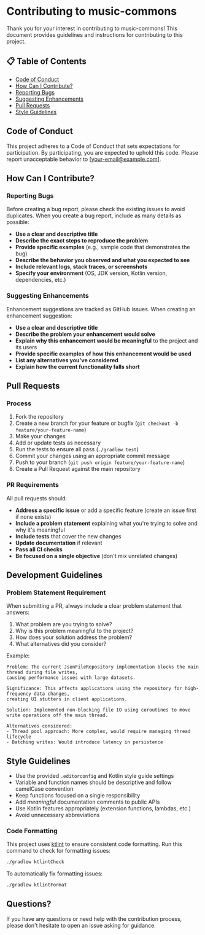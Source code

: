 # Contributing to music-commons

Thank you for your interest in contributing to music-commons! This document provides guidelines and instructions for contributing to this project.

## 📋 Table of Contents

- [Code of Conduct](#code-of-conduct)
- [How Can I Contribute?](#how-can-i-contribute)
- [Reporting Bugs](#reporting-bugs)
- [Suggesting Enhancements](#suggesting-enhancements)
- [Pull Requests](#pull-requests)
- [Style Guidelines](#style-guidelines)

## Code of Conduct

This project adheres to a Code of Conduct that sets expectations for participation. By participating, you are expected to uphold this code. Please report unacceptable behavior to [your-email@example.com].

## How Can I Contribute?

### Reporting Bugs

Before creating a bug report, please check the existing issues to avoid duplicates. When you create a bug report, include as many details as possible:

- **Use a clear and descriptive title**
- **Describe the exact steps to reproduce the problem**
- **Provide specific examples** (e.g., sample code that demonstrates the bug)
- **Describe the behavior you observed and what you expected to see**
- **Include relevant logs, stack traces, or screenshots**
- **Specify your environment** (OS, JDK version, Kotlin version, dependencies, etc.)

### Suggesting Enhancements

Enhancement suggestions are tracked as GitHub issues. When creating an enhancement suggestion:

- **Use a clear and descriptive title**
- **Describe the problem your enhancement would solve**
- **Explain why this enhancement would be meaningful** to the project and its users
- **Provide specific examples of how this enhancement would be used**
- **List any alternatives you've considered**
- **Explain how the current functionality falls short**

## Pull Requests

### Process

1. Fork the repository
2. Create a new branch for your feature or bugfix (`git checkout -b feature/your-feature-name`)
3. Make your changes
4. Add or update tests as necessary
5. Run the tests to ensure all pass (`./gradlew test`)
6. Commit your changes using an appropriate commit message
7. Push to your branch (`git push origin feature/your-feature-name`)
8. Create a Pull Request against the main repository

### PR Requirements

All pull requests should:

- **Address a specific issue** or add a specific feature (create an issue first if none exists)
- **Include a problem statement** explaining what you're trying to solve and why it's meaningful
- **Include tests** that cover the new changes
- **Update documentation** if relevant
- **Pass all CI checks**
- **Be focused on a single objective** (don't mix unrelated changes)

## Development Guidelines

### Problem Statement Requirement

When submitting a PR, always include a clear problem statement that answers:

1. What problem are you trying to solve?
2. Why is this problem meaningful to the project?
3. How does your solution address the problem?
4. What alternatives did you consider?

Example:
```
Problem: The current JsonFileRepository implementation blocks the main thread during file writes, 
causing performance issues with large datasets.

Significance: This affects applications using the repository for high-frequency data changes, 
creating UI stutters in client applications.

Solution: Implemented non-blocking file IO using coroutines to move write operations off the main thread.

Alternatives considered: 
- Thread pool approach: More complex, would require managing thread lifecycle
- Batching writes: Would introduce latency in persistence
```

## Style Guidelines

- Use the provided `.editorconfig` and Kotlin style guide settings
- Variable and function names should be descriptive and follow camelCase convention
- Keep functions focused on a single responsibility
- Add *meaningful* documentation comments to public APIs
- Use Kotlin features appropriately (extension functions, lambdas, etc.)
- Avoid unnecessary abbreviations

### Code Formatting

This project uses [ktlint](https://pinterest.github.io/ktlint/) to ensure consistent code formatting. Run this command to check for formatting issues:

```bash
./gradlew ktlintCheck
```

To automatically fix formatting issues:

```bash
./gradlew ktlintFormat
```

## Questions?

If you have any questions or need help with the contribution process, please don't hesitate to open an issue asking for guidance.